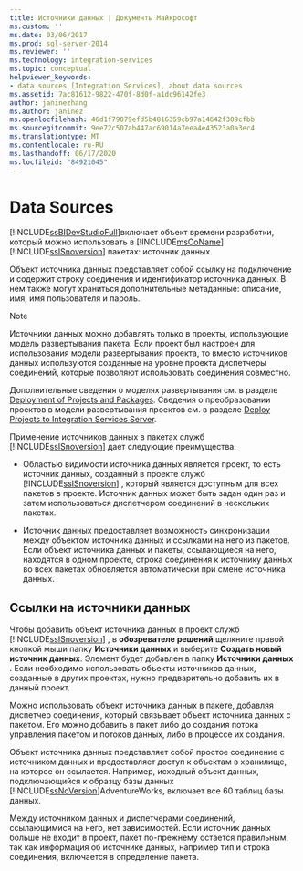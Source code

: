 ```yaml
---
title: Источники данных | Документы Майкрософт
ms.custom: ''
ms.date: 03/06/2017
ms.prod: sql-server-2014
ms.reviewer: ''
ms.technology: integration-services
ms.topic: conceptual
helpviewer_keywords:
- data sources [Integration Services], about data sources
ms.assetid: 7ac81612-9822-470f-8d0f-a1dc96142fe3
author: janinezhang
ms.author: janinez
ms.openlocfilehash: 46d1f79079efd5b4816359cb97a14642f309cfbb
ms.sourcegitcommit: 9ee72c507ab447ac69014a7eea4e43523a0a3ec4
ms.translationtype: MT
ms.contentlocale: ru-RU
ms.lasthandoff: 06/17/2020
ms.locfileid: "84921045"
---
```

# <a name="data-sources"></a>Data Sources
  [!INCLUDE[ssBIDevStudioFull](../../includes/ssbidevstudiofull-md.md)]включает объект времени разработки, который можно использовать в [!INCLUDE[msCoName](../../includes/msconame-md.md)] [!INCLUDE[ssISnoversion](../../includes/ssisnoversion-md.md)] пакетах: источник данных.  
  
 Объект источника данных представляет собой ссылку на подключение и содержит строку соединения и идентификатор источника данных. В нем также могут храниться дополнительные метаданные: описание, имя, имя пользователя и пароль.  
  
> [!NOTE]  
>  Источники данных можно добавлять только в проекты, использующие модель развертывания пакета. Если проект был настроен для использования модели развертывания проекта, то вместо источников данных используются созданные на уровне проекта диспетчеры соединений, которые позволяют использовать соединения совместно.  
>   
>  Дополнительные сведения о моделях развертывания см. в разделе [Deployment of Projects and Packages](../packages/deploy-integration-services-ssis-projects-and-packages.md). Сведения о преобразовании проектов в модели развертывания проектов см. в разделе [Deploy Projects to Integration Services Server](../deploy-projects-to-integration-services-server.md).  
  
 Применение источников данных в пакетах служб [!INCLUDE[ssISnoversion](../../includes/ssisnoversion-md.md)] дает следующие преимущества.  
  
-   Областью видимости источника данных является проект, то есть источник данных, созданный в проекте служб [!INCLUDE[ssISnoversion](../../includes/ssisnoversion-md.md)] , который является доступным для всех пакетов в проекте. Источник данных может быть задан один раз и затем использоваться диспетчером соединений в нескольких пакетах.  
  
-   Источник данных предоставляет возможность синхронизации между объектом источника данных и ссылками на него из пакетов. Если объект источника данных и пакеты, ссылающиеся на него, находятся в одном проекте, строка соединения к источнику данных во всех пакетах обновляется автоматически при смене источника данных.  
  
## <a name="reference-data-sources"></a>Ссылки на источники данных  
 Чтобы добавить объект источника данных в проект служб [!INCLUDE[ssISnoversion](../../includes/ssisnoversion-md.md)] , в **обозревателе решений** щелкните правой кнопкой мыши папку **Источники данных** и выберите **Создать новый источник данных**. Элемент будет добавлен в папку **Источники данных** . Если необходимо использовать объекты источников данных, созданные в других проектах, нужно предварительно добавить их в данный проект.  
  
 Можно использовать объект источника данных в пакете, добавляя диспетчер соединения, который связывает объект источника данных с пакетом. Его можно добавить в пакет либо до создания потока управления пакетом и потоков данных, либо в процессе их создания.  
  
 Объект источника данных представляет собой простое соединение с источником данных и предоставляет доступ к объектам в хранилище, на которое он ссылается. Например, исходный объект данных, подключающийся к образцу базы данных [!INCLUDE[ssNoVersion](../../includes/ssnoversion-md.md)]AdventureWorks, включает все 60 таблиц базы данных.  
  
 Между источником данных и диспетчерами соединений, ссылающимися на него, нет зависимостей. Если источник данных больше не входит в проект, пакет по-прежнему остается правильным, так как информация об источнике данных, например тип и строка соединения, включается в определение пакета.  
  
  
